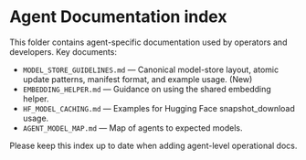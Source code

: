 # Agent Documentation index

This folder contains agent-specific documentation used by operators and
developers. Key documents:

- `MODEL_STORE_GUIDELINES.md` — Canonical model-store layout, atomic update
  patterns, manifest format, and example usage. (New)
- `EMBEDDING_HELPER.md` — Guidance on using the shared embedding helper.
- `HF_MODEL_CACHING.md` — Examples for Hugging Face snapshot_download usage.
- `AGENT_MODEL_MAP.md` — Map of agents to expected models.

Please keep this index up to date when adding agent-level operational docs.
